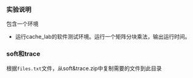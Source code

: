 ### 实验说明

包含一个环境

- 运行cache_lab的软件测试环境。运行一个矩阵分块乘法，输出运行时间。

### soft和trace

根据`files.txt`文件，从soft&trace.zip中复制需要的文件到此目录